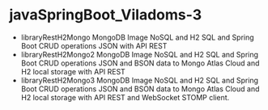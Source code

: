 # javaSpringBoot_Viladoms-3

- libraryRestH2Mongo MongoDB Image NoSQL and H2 SQL and Spring Boot CRUD operations JSON with API REST
- libraryRestH2Mongo2 MongoDB Image NoSQL and H2 SQL and Spring Boot CRUD operations JSON and BSON data to Mongo Atlas Cloud and H2 local storage with API REST
- libraryRestH2Mongo3 MongoDB Image NoSQL and H2 SQL and Spring Boot CRUD operations JSON and BSON data to Mongo Atlas Cloud and H2 local storage with API REST and WebSocket STOMP client.


